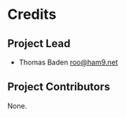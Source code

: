 Credits
=======

Project Lead
----------------

* Thomas Baden <roo@ham9.net>

Project Contributors
------------

None.
